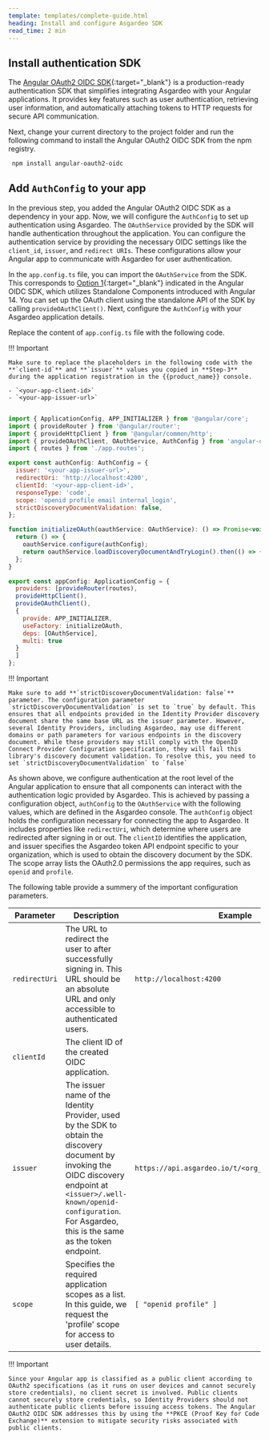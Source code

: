 ```yaml
---
template: templates/complete-guide.html
heading: Install and configure Asgardeo SDK
read_time: 2 min
---
```


## Install authentication  SDK

The [Angular OAuth2 OIDC SDK](https://github.com/manfredsteyer/angular-oauth2-oidc/){:target="_blank"} is a production-ready authentication SDK that simplifies integrating Asgardeo with your Angular applications. It provides key features such as user authentication, retrieving user information, and automatically attaching tokens to HTTP requests for secure API communication. 

Next, change your current directory to the project folder and run the following command to install the Angular OAuth2 OIDC SDK from the npm registry.

```bash
 npm install angular-oauth2-oidc

```

## Add `AuthConfig` to your app

In the previous step, you added the Angular OAuth2 OIDC SDK as a dependency in your app. Now, we will configure the `AuthConfig` to set up authentication using Asgardeo. The `OAuthService` provided by the SDK will handle authentication throughout the application. You can configure the authentication service by providing the necessary OIDC settings like the `client_id`, `issuer`, and `redirect URIs`. These configurations allow your Angular app to communicate with Asgardeo for user authentication.

In the `app.config.ts` file, you can import the `OAuthService` from the SDK. This corresponds to [Option 1](https://github.com/manfredsteyer/angular-oauth2-oidc?tab=readme-ov-file#option-1-standalone-apis){:target="_blank"} indicated in the Angular OIDC SDK, which utilizes Standalone Components introduced with Angular 14. You can set up the OAuth client using the standalone API of the SDK by calling `provideOAuthClient()`. Next, configure the `AuthConfig` with your Asgardeo application details.


Replace the content of `app.config.ts` file with the following code. 

!!! Important

    Make sure to replace the placeholders in the following code with the **`client-id`** and **`issuer`** values you copied in **Step-3** during the application registration in the {{product_name}} console. 

    - `<your-app-client-id>`
    - `<your-app-issuer-url>`


```javascript title="app.config.ts"

import { ApplicationConfig, APP_INITIALIZER } from '@angular/core';
import { provideRouter } from '@angular/router';
import { provideHttpClient } from '@angular/common/http';
import { provideOAuthClient, OAuthService, AuthConfig } from 'angular-oauth2-oidc';
import { routes } from './app.routes';

export const authConfig: AuthConfig = {
  issuer: '<your-app-issuer-url>',
  redirectUri: 'http://localhost:4200',
  clientId: '<your-app-client-id>',
  responseType: 'code',
  scope: 'openid profile email internal_login',
  strictDiscoveryDocumentValidation: false,
};

function initializeOAuth(oauthService: OAuthService): () => Promise<void> {
  return () => {
    oauthService.configure(authConfig);
    return oauthService.loadDiscoveryDocumentAndTryLogin().then(() => { });
  };
}

export const appConfig: ApplicationConfig = {
  providers: [provideRouter(routes),
  provideHttpClient(),
  provideOAuthClient(),
  {
    provide: APP_INITIALIZER,
    useFactory: initializeOAuth,
    deps: [OAuthService],
    multi: true
  }
  ]
};


```

!!! Important

    Make sure to add **`strictDiscoveryDocumentValidation: false`** parameter. The configuration parameter `strictDiscoveryDocumentValidation` is set to `true` by default. This ensures that all endpoints provided in the Identity Provider discovery document share the same base URL as the issuer parameter. However, several Identity Providers, including Asgardeo, may use different domains or path parameters for various endpoints in the discovery document. While these providers may still comply with the OpenID Connect Provider Configuration specification, they will fail this library's discovery document validation. To resolve this, you need to set `strictDiscoveryDocumentValidation` to `false`




As shown above, we configure authentication at the root level of the Angular application to ensure that all components can interact with the authentication logic provided by Asgardeo. This is achieved by passing a configuration object, `authConfig` to the `OAuthService` with the following values, which are defined in the Asgardeo console. The `authConfig` object holds the configuration necessary for connecting the app to Asgardeo. It includes properties like `redirectUri`, which determine where users are redirected after signing in or out. The `clientID` identifies the application, and issuer specifies the Asgardeo token API endpoint specific to your organization, which is used to obtain the discovery document by the SDK. The scope array lists the OAuth2.0 permissions the app requires, such as `openid` and `profile`.


The following table provide a summery of the important configuration parameters. 

| **Parameter** | **Description**                                                                                                                                                                                                                     | **Example**                                  |
|---------------|-------------------------------------------------------------------------------------------------------------------------------------------------------------------------------------------------------------------------------------|----------------------------------------------|
| `redirectUri` | The URL to redirect the user to after successfully signing in. This URL should be an absolute URL and only accessible to authenticated users.                                                                                      | `http://localhost:4200`                      |
| `clientId`    | The client ID of the created OIDC application.                                                                                                                                                                                     |                                              |
| `issuer`      | The issuer name of the Identity Provider, used by the SDK to obtain the discovery document by invoking the OIDC discovery endpoint at `<issuer>/.well-known/openid-configuration`. For Asgardeo, this is the same as the token endpoint. | `https://api.asgardeo.io/t/<org_name>/oauth2/token` |
| `scope`       | Specifies the required application scopes as a list. In this guide, we request the 'profile' scope for access to user details.                                                                                                     | `[ "openid profile" ]`                       |

!!! Important

    Since your Angular app is classified as a public client according to OAuth2 specifications (as it runs on user devices and cannot securely store credentials), no client secret is involved. Public clients cannot securely store credentials, so Identity Providers should not authenticate public clients before issuing access tokens. The Angular OAuth2 OIDC SDK addresses this by using the **PKCE (Proof Key for Code Exchange)** extension to mitigate security risks associated with public clients.